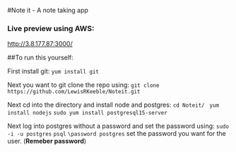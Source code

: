 #Note it - A note taking app

### Live preview using AWS:

  http://3.8.177.87:3000/

##To run this yourself:

First install git:
  `yum install git`

Next you want to git clone the repo using:
  `git clone https://github.com/LewisRKeeble/Noteit.git`

Next cd into the directory and install node and postgres:
  `cd Noteit/ `
  `yum install nodejs`
  `sudo yum install postgresql15-server`

Next log into postgres without a password and set the password using:
  `sudo -i -u postgres`
  `psql`
  `\password postgres`
  set the password you want for the user. (**Remeber password**)
  
  
